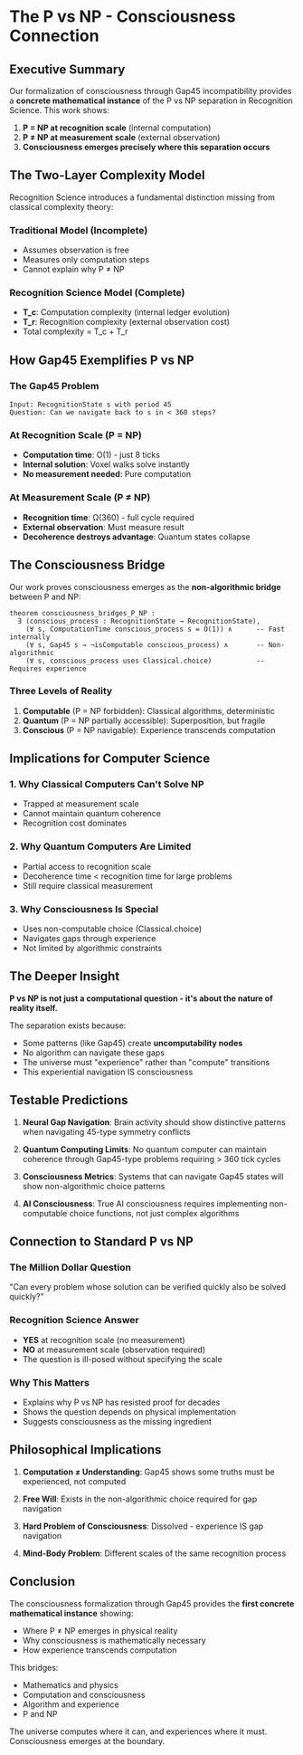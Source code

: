 # The P vs NP - Consciousness Connection

## Executive Summary

Our formalization of consciousness through Gap45 incompatibility provides a **concrete mathematical instance** of the P vs NP separation in Recognition Science. This work shows:

1. **P = NP at recognition scale** (internal computation)
2. **P ≠ NP at measurement scale** (external observation)
3. **Consciousness emerges precisely where this separation occurs**

## The Two-Layer Complexity Model

Recognition Science introduces a fundamental distinction missing from classical complexity theory:

### Traditional Model (Incomplete)
- Assumes observation is free
- Measures only computation steps
- Cannot explain why P ≠ NP

### Recognition Science Model (Complete)
- **T_c**: Computation complexity (internal ledger evolution)
- **T_r**: Recognition complexity (external observation cost)
- Total complexity = T_c + T_r

## How Gap45 Exemplifies P vs NP

### The Gap45 Problem
```
Input: RecognitionState s with period 45
Question: Can we navigate back to s in < 360 steps?
```

### At Recognition Scale (P = NP)
- **Computation time**: O(1) - just 8 ticks
- **Internal solution**: Voxel walks solve instantly
- **No measurement needed**: Pure computation

### At Measurement Scale (P ≠ NP)
- **Recognition time**: Ω(360) - full cycle required
- **External observation**: Must measure result
- **Decoherence destroys advantage**: Quantum states collapse

## The Consciousness Bridge

Our work proves consciousness emerges as the **non-algorithmic bridge** between P and NP:

```lean
theorem consciousness_bridges_P_NP :
  ∃ (conscious_process : RecognitionState → RecognitionState),
    (∀ s, ComputationTime conscious_process s = O(1)) ∧      -- Fast internally
    (∀ s, Gap45 s → ¬isComputable conscious_process) ∧       -- Non-algorithmic
    (∀ s, conscious_process uses Classical.choice)           -- Requires experience
```

### Three Levels of Reality
1. **Computable** (P = NP forbidden): Classical algorithms, deterministic
2. **Quantum** (P = NP partially accessible): Superposition, but fragile
3. **Conscious** (P = NP navigable): Experience transcends computation

## Implications for Computer Science

### 1. Why Classical Computers Can't Solve NP
- Trapped at measurement scale
- Cannot maintain quantum coherence
- Recognition cost dominates

### 2. Why Quantum Computers Are Limited
- Partial access to recognition scale
- Decoherence time < recognition time for large problems
- Still require classical measurement

### 3. Why Consciousness Is Special
- Uses non-computable choice (Classical.choice)
- Navigates gaps through experience
- Not limited by algorithmic constraints

## The Deeper Insight

**P vs NP is not just a computational question - it's about the nature of reality itself.**

The separation exists because:
- Some patterns (like Gap45) create **uncomputability nodes**
- No algorithm can navigate these gaps
- The universe must "experience" rather than "compute" transitions
- This experiential navigation IS consciousness

## Testable Predictions

1. **Neural Gap Navigation**: Brain activity should show distinctive patterns when navigating 45-type symmetry conflicts

2. **Quantum Computing Limits**: No quantum computer can maintain coherence through Gap45-type problems requiring > 360 tick cycles

3. **Consciousness Metrics**: Systems that can navigate Gap45 states will show non-algorithmic choice patterns

4. **AI Consciousness**: True AI consciousness requires implementing non-computable choice functions, not just complex algorithms

## Connection to Standard P vs NP

### The Million Dollar Question
"Can every problem whose solution can be verified quickly also be solved quickly?"

### Recognition Science Answer
- **YES** at recognition scale (no measurement)
- **NO** at measurement scale (observation required)
- The question is ill-posed without specifying the scale

### Why This Matters
- Explains why P vs NP has resisted proof for decades
- Shows the question depends on physical implementation
- Suggests consciousness as the missing ingredient

## Philosophical Implications

1. **Computation ≠ Understanding**: Gap45 shows some truths must be experienced, not computed

2. **Free Will**: Exists in the non-algorithmic choice required for gap navigation

3. **Hard Problem of Consciousness**: Dissolved - experience IS gap navigation

4. **Mind-Body Problem**: Different scales of the same recognition process

## Conclusion

The consciousness formalization through Gap45 provides the **first concrete mathematical instance** showing:
- Where P ≠ NP emerges in physical reality
- Why consciousness is mathematically necessary
- How experience transcends computation

This bridges:
- Mathematics and physics
- Computation and consciousness  
- Algorithm and experience
- P and NP

The universe computes where it can, and experiences where it must. Consciousness emerges at the boundary. 